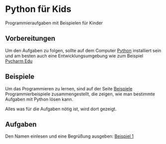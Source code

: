 # Python für Kids
Programmieraufgaben mit Beispielen für Kinder

## Vorbereitungen

Um den Aufgaben zu folgen, sollte auf dem Computer [Python](https://python.org) installiert sein und am besten auch
eine Entwicklungsumgebung wie zum Beispiel [Pycharm Edu](https://www.jetbrains.com/education/)


## Beispiele

Um das Programmieren zu lernen, sind auf der Seite [Beispiele](beispiele.md) Programmierbeispiele zusammengestellt,
die zeigen, wie man bestimmte Aufgaben mit Python lösen kann.

Alles was für die Aufgaben nötig ist, wird dort gezeigt.


## Aufgaben

Den Namen einlesen und eine Begrüßung ausgeben: [Beispiel 1](beispiel1.md)

